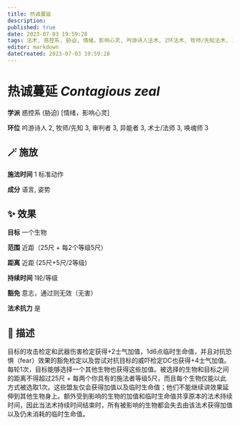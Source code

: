 ```yaml
---
title: 热诚蔓延
description: 
published: true
date: 2023-07-03 19:59:28
tags: 法术, 惑控系, 胁迫, 情绪，影响心灵, 吟游诗人法术, 2环法术, 牧师/先知法术, 3环法术, 审判者法术, 异能者法术, 术士/法师法术, 唤魂师法术
editor: markdown
dateCreated: 2023-07-03 19:59:28
---
```


# **热诚蔓延** *Contagious zeal*

**学派** 惑控系 (胁迫) \[情绪，影响心灵\] 

**环位** 吟游诗人 2, 牧师/先知 3, 审判者 3, 异能者 3, 术士/法师 3, 唤魂师 3

## 🪄 施放

**施法时间** 1 标准动作

**成分** 语言, 姿势

## ✨ 效果 

**目标** 一个生物 

**范围** 近距（25尺 + 每2个等级5尺）

**距离** 近距 (25尺+5尺/2等级)  

**持续时间** 1轮/等级 

**豁免** 意志，通过则无效（无害）

**法术抗力** 是

## 📖 描述

目标的攻击检定和武器伤害检定获得+2士气加值，1d6点临时生命值，并且对抗恐惧（fear）效果的豁免检定以及尝试对抗目标的威吓检定DC也获得+4士气加值。每轮1次，目标能够选择一个其他生物也获得这些加值。被选择的生物和目标之间的距离不得超过25尺 + 每两个你具有的施法者等级5尺，而且每个生物仅能以此方式被选取1次。这些盟友仅会获得加值以及临时生命值；他们不能继续讲效果延伸到其他生物身上。额外受到影响的生物的加值和临时生命值共享原本的法术持续时间，因此当法术持续时间结束时，所有被影响的生物都会失去由该法术获得加值以及仍未消耗的临时生命值。
    
